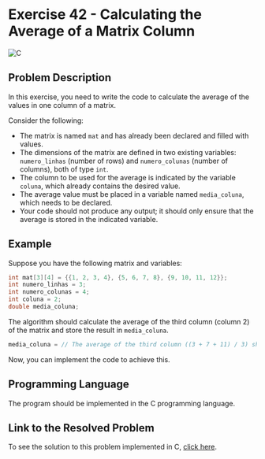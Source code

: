 # Exercise 42 - Calculating the Average of a Matrix Column

![C](https://img.shields.io/badge/C-DA1F26?style=for-the-badge&logo=c&logoColor=white)

## Problem Description

In this exercise, you need to write the code to calculate the average of the values in one column of a matrix.

Consider the following:

- The matrix is named `mat` and has already been declared and filled with values.
- The dimensions of the matrix are defined in two existing variables: `numero_linhas` (number of rows) and `numero_colunas` (number of columns), both of type `int`.
- The column to be used for the average is indicated by the variable `coluna`, which already contains the desired value.
- The average value must be placed in a variable named `media_coluna`, which needs to be declared.
- Your code should not produce any output; it should only ensure that the average is stored in the indicated variable.

## Example

Suppose you have the following matrix and variables:

```c
int mat[3][4] = {{1, 2, 3, 4}, {5, 6, 7, 8}, {9, 10, 11, 12}};
int numero_linhas = 3;
int numero_colunas = 4;
int coluna = 2;
double media_coluna;
```

The algorithm should calculate the average of the third column (column 2) of the matrix and store the result in `media_coluna`.

```c
media_coluna = // The average of the third column ((3 + 7 + 11) / 3) should be stored in media_coluna
```

Now, you can implement the code to achieve this.

## Programming Language

The program should be implemented in the C programming language.

## Link to the Resolved Problem

To see the solution to this problem implemented in C, [click here](/2020_2/CAP/Cycle11/Exercises/E42/E42.c).